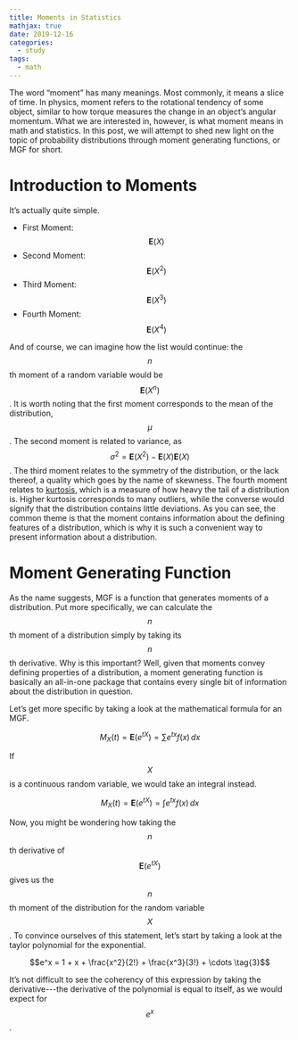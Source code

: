 ```yaml
---
title: Moments in Statistics
mathjax: true
date: 2019-12-16
categories:
  - study
tags:
  - math
---
```


The word “moment” has many meanings. Most commonly, it means a slice of time. In physics, moment refers to the rotational tendency of some object, similar to how torque measures the change in an object’s angular momentum. What we are interested in, however, is what moment means in math and statistics. In this post, we will attempt to shed new light on the topic of probability distributions through moment generating functions, or MGF for short. 

# Introduction to Moments
It’s actually quite simple. 

* First Moment: $$\mathbf{E}(X)$$
* Second Moment: $$\mathbf{E}(X^2)$$
* Third Moment: $$\mathbf{E}(X^3)$$
* Fourth Moment: $$\mathbf{E}(X^4)$$

And of course, we can imagine how the list would continue: the $$n$$th moment of a random variable would be $$\mathbf{E}(X^n)$$. It is worth noting that the first moment corresponds to the mean of the distribution, $$\mu$$. The second moment is related to variance, as $$\sigma^2 = \mathbf{E}(X^2) - \mathbf{E}(X)\mathbf{E}(X)$$. The third moment relates to the symmetry of the distribution, or the lack thereof, a quality which goes by the name of skewness. The fourth moment relates to [kurtosis], which is a measure of how heavy the tail of a distribution is. Higher kurtosis corresponds to many outliers, while the converse would signify that the distribution contains little deviations. As you can see, the common theme is that the moment contains information about the defining features of a distribution, which is why it is such a convenient way to present information about a distribution. 

# Moment Generating Function
As the name suggests, MGF is a function that generates moments of a distribution. Put more specifically, we can calculate the $$n$$th moment of a distribution simply by taking its $$n$$th derivative. Why is this important? Well, given that moments convey defining properties of a distribution, a moment generating function is basically an all-in-one package that contains every single bit of information about the distribution in question. 

Let’s get more specific by taking a look at the mathematical formula for an MGF. 

$$M_X(t) = \mathbf{E}(e^{tX}) = \sum e^{tx} f(x) \, dx \tag{1}$$

If $$X$$ is a continuous random variable, we would take an integral instead.

$$M_X(t) = \mathbf{E}(e^{tX}) = \int e^{tx} f(x) \, dx \tag{2}$$

Now, you might be wondering how taking the $$n$$th derivative of $$\mathbf{E}(e^{tX})$$ gives us the $$n$$th moment of the distribution for the random variable $$X$$. To convince ourselves of this statement, let’s start by taking a look at the taylor polynomial for the exponential. 

$$e^x = 1 + x + \frac{x^2}{2!} + \frac{x^3}{3!} + \cdots \tag{3}$$

It’s not difficult to see the coherency of this expression by taking the derivative---the derivative of the polynomial is equal to itself, as we would expect for $$e^x$$. 







[kurtosis]: https://en.wikipedia.org/wiki/Kurtosis
